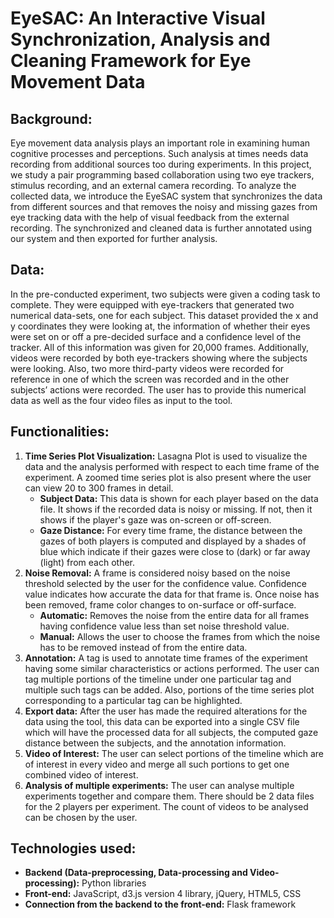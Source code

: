 # EyeSAC: An Interactive Visual Synchronization, Analysis and Cleaning Framework for Eye Movement Data

## Background:
Eye movement data analysis plays an important role in examining human cognitive processes and perceptions. Such analysis at times needs data recording from additional sources too during experiments. In this project, we study a pair programming based collaboration using two eye trackers, stimulus recording, and an external camera recording. To analyze the collected data, we introduce the EyeSAC system that synchronizes the data from different sources and that removes the noisy and missing gazes from eye tracking data with the help of visual feedback from the external recording. The synchronized and cleaned data is further annotated using our system and then exported for further analysis.

## Data:
In the pre-conducted experiment, two subjects were given a coding task to complete. They were equipped with eye-trackers that generated two numerical data-sets, one for each subject. This dataset provided the x and y coordinates they were looking at, the information of whether their eyes were set on or off a pre-decided surface and a confidence level of the tracker. All of this information was given for 20,000 frames. Additionally, videos were recorded by both eye-trackers showing where the subjects were looking. Also, two more third-party videos were recorded for reference in one of which the screen was recorded and in the other subjects’ actions were recorded. The user has to provide this numerical data as well as the four video files as input to the tool.

## Functionalities:
1. **Time Series Plot Visualization:**  Lasagna Plot is used to visualize the data and the analysis performed with respect to each time frame of the experiment.  A zoomed time series plot is also present where the user can view 20 to 300 frames in detail.
      - **Subject Data:**  This data is shown for each player based on the data file. It shows if the recorded data is noisy or missing. If not, then it shows if the player's gaze was on-screen or off-screen.
      - **Gaze Distance:** For every time frame, the distance between the gazes of both players is computed and displayed by a shades of blue which indicate if their gazes were close to (dark) or far away (light) from each other.  
3. **Noise Removal:** A frame is considered noisy based on the noise threshold selected by the user for the confidence value. Confidence value indicates how accurate the data for that frame is. Once noise has been removed, frame color changes to on-surface or off-surface.
      - **Automatic:** Removes the noise from the entire data for all frames having confidence value less than set noise threshold value.  
      - **Manual:**  Allows the user to choose the frames from which the noise has to be removed instead of from the entire data.  
4. **Annotation:** A tag is used to annotate time frames of the experiment having some similar characteristics or actions performed. The user can tag multiple portions of the timeline under one particular tag and multiple such tags can be added. Also, portions of the time series plot corresponding to a particular tag can be highlighted.  
5. **Export data:** After the user has made the required alterations for the data using the tool, this data can be exported into a single CSV file which will have the processed data for all subjects, the computed gaze distance between the subjects, and the annotation information.  
6. **Video of Interest:** The user can select portions of the timeline which are of interest in every video and merge all such portions to get one combined video of interest.
7. **Analysis of multiple experiments:** The user can analyse multiple experiments together and compare them. There should be 2 data files for the 2 players per experiment. The count of videos to be analysed can be chosen by the user.  

## Technologies used:
- **Backend (Data-preprocessing, Data-processing and Video-processing):** Python libraries
- **Front-end:** JavaScript, d3.js version 4 library, jQuery, HTML5, CSS
- **Connection from the backend to the front-end:** Flask framework
